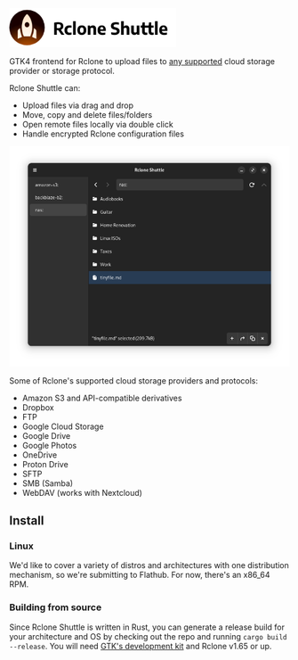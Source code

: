 <img src="meta/logo-with-text.png" alt="Rclone Shuttle logo" width="300"/><br />

GTK4 frontend for Rclone to upload files to [any supported](https://rclone.org/overview/) cloud storage provider or storage protocol.

Rclone Shuttle can:

- Upload files via drag and drop
- Move, copy and delete files/folders
- Open remote files locally via double click
- Handle encrypted Rclone configuration files

![Screenshot](meta/screenshot.png)

Some of Rclone's supported cloud storage providers and protocols:

- Amazon S3 and API-compatible derivatives
- Dropbox
- FTP
- Google Cloud Storage
- Google Drive
- Google Photos
- OneDrive
- Proton Drive
- SFTP
- SMB (Samba)
- WebDAV (works with Nextcloud)

## Install

### Linux
We'd like to cover a variety of distros and architectures with one distribution mechanism, so we're submitting to Flathub. For now, there's an x86_64 RPM.

### Building from source
Since Rclone Shuttle is written in Rust, you can generate a release build for your architecture and OS by checking out the repo and running `cargo build --release`. You will need [GTK's development kit](https://gtk-rs.org/gtk4-rs/stable/latest/book/installation.html) and Rclone v1.65 or up.
